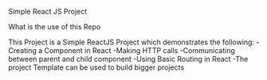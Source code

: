 Simple React JS Project

What is the use of this Repo

This Project is a Simple ReactJS Project which demonstrates the following:
-Creating a Component in React
-Making HTTP calls
-Communicating between parent and child component
-Using Basic Routing in React
-The project Template can be used to build bigger projects


